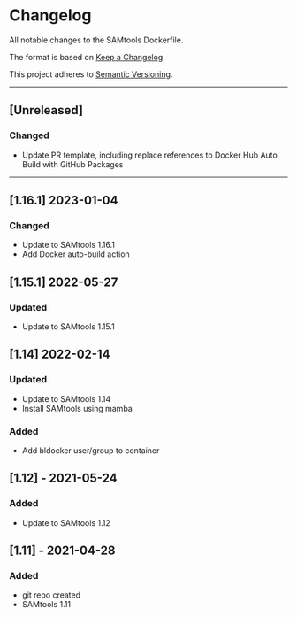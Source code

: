 # Changelog
All notable changes to the SAMtools Dockerfile.

The format is based on [Keep a Changelog](https://keepachangelog.com/en/1.0.0/).

This project adheres to [Semantic Versioning](https://semver.org/spec/v2.0.0.html).

---

## [Unreleased]

### Changed
- Update PR template, including replace references to Docker Hub Auto Build with GitHub Packages

---

## [1.16.1] 2023-01-04
### Changed
- Update to SAMtools 1.16.1
- Add Docker auto-build action

## [1.15.1] 2022-05-27
### Updated
- Update to SAMtools 1.15.1

## [1.14] 2022-02-14
### Updated
- Update to SAMtools 1.14
- Install SAMtools using mamba
### Added
- Add bldocker user/group to container

## [1.12] - 2021-05-24
### Added
- Update to SAMtools 1.12

## [1.11] - 2021-04-28
### Added
- git repo created
- SAMtools 1.11
